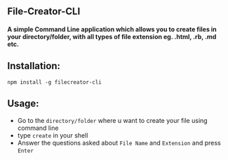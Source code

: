 ## File-Creator-CLI

#### A simple Command Line application which allows you to create files in your directory/folder, with all types of file extension eg. .html, .rb, .md etc.

## Installation: 
` npm install -g filecreator-cli ` 

## Usage:
* Go to the `directory/folder` where u want to create your file using command line
* type `create` in your shell
* Answer the questions asked about `File Name` and `Extension`  and press `Enter`
